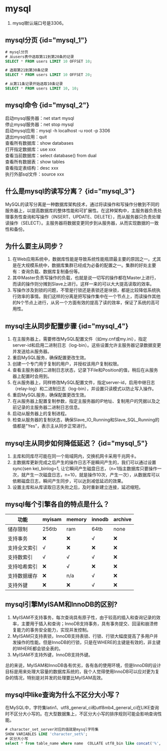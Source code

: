 # mysql

1. mysql默认端口号是3306。

## mysql分页 {id="mysql_1"}

```sql
# mysql分页
# 从users表中选取第11到第20条的记录
SELECT * FROM users LIMIT 10 OFFSET 10;

# 选取第21到第30条记录
SELECT * FROM users LIMIT 10 OFFSET 20;

# 从第11条记录开始选取10条记录
SELECT * FROM users LIMIT 10, 10;

```

## mysql命令 {id="mysql_2"}
启动mysql服务器：net start mysql  
停止mysql服务器：net stop mysql  
启动mysql应用：mysql -h localhost -u root -p 3306  
退出mysql应用：quit  
查看所有数据库：show databases  
打开指定数据库：use xxx  
查看当前数据库：select database() from dual  
查看所有数据表：show tables  
查看指定表结构：desc xxx  
执行外部sql文件：source xxx

## 什么是mysql的读写分离？ {id="mysql_3"}
MySQL的读写分离是一种数据库架构技术，通过将读操作和写操作分散到不同的服务器上，以提高数据库的整体性能和可扩展性。在这种架构中，主服务器负责处理事务性查询和写操作（INSERT、UPDATE、DELETE），而从服务器只负责处理读操作（SELECT）。主服务器将数据变更同步到从服务器，从而实现数据的一致性和备份。


## 为什么要主从同步？
1. 在Web应用系统中，数据库性能是导致系统性能瓶颈最主要的原因之一。尤其是在大规模系统中，数据库集群已经成为必备的配置之一。集群的好处主要有：查询负载、数据库复制备份等。
2. 其中Master负责写操作的负载，也就是说一切写的操作都在Master上进行，而读的操作则分摊到Slave上进行。这样一来的可以大大提高读取的效率。
3. 写操作涉及到锁的问题，不管是行锁还是表锁还是块锁，都是比较降低系统执行效率的事情。我们这样的分离是把写操作集中在一个节点上，而读操作其他的N个节点上进行，从另一个方面有效的提高了读的效率，保证了系统的高可用性。

## mysql主从同步配置步骤 {id="mysql_4"}
1. 在主服务器上，需要修改MySQL配置文件（如my.cnf或my.ini），指定server-id和启用二进制日志（log-bin）。这些设置允许主服务器记录数据变更并发送给从服务器。
2. 重启MySQL服务，确保配置更改生效。
3. 创建一个专门用于复制的用户，并授权该用户复制权限。
4. 查看主服务器的二进制日志状态，记录下File和Position的值，稍后在从服务器上配置时会用到。
5. 在从服务器上，同样修改MySQL配置文件，指定server-id，启用中继日志（relay-log）和二进制日志（log-bin），并设置只读模式以防止写入操作。
6. 重启MySQL服务，确保配置更改生效。
7. 在从服务器上配置复制参数，指定主服务器的IP地址、复制用户的凭据以及之前记录的主服务器二进制日志信息。
8. 启动从服务器上的复制进程。
9. 检查从服务器的复制状态，确保Slave_IO_Running和Slave_SQL_Running的值都是"Yes"，表示主从同步正常进行。

## mysql主从同步如何降低延迟？ {id="mysql_5"}
1. 主库和同库尽可能在同一个局域网内，交换机网卡采用千兆网卡。
2. 主数据库更新完成之后产生的操作日志不是瞬间产生的，我们可以通过设置sync(sen ke)_binlog=1, 让它瞬间产生磁盘日志，（n=1指主数据库只要操作一次，就产生一次磁盘日志，n=10，就是操作10次，产生一次），从数据库可以依赖磁盘日志，瞬间产生同步，可以达到减低延迟的效果。
3. 设置主库和从库读取日志失败之后，及时重新建立连接，延迟缩短。


## mysql每个引擎各自的特点是什么？

| 功能     | myisam | memory | innodb | archive |
|--------|--------|--------|--------|---------| 
| 储存限制   | 256tb  | ram    | 64tb   | none    |
| 支持事务   | ❌      | ❌      | √      | ❌       |
| 支持全文索引 | √      | ❌      | ❌      | ❌       |
| 支持数索引  | √      | √      | √      | ❌       |
| 支持哈希索引 | ❌      | √      | ❌      | ❌       |
| 支持数据缓存 | ❌      | n/a    | √      | ❌       |
| 支持外键   | ❌      | ❌      | √      | ❌       |

## mysql引擎MyISAM和InnoDB的区别?
1. MyISAM不支持事务，每次查询具有原子性，由于较高的插入和查询记录的效率，主要用于插入和查询；InnoDB支持事务，具有事务提交、回滚和崩溃修复能力的事务安全能力，实现并发控制。
2. MyISAM只支持表锁，InnoDB支持表锁、行锁、行锁大幅度提高了多用户并发操作的性能。但是InnoDB的行锁，只是在WHERE的主键是有效的，非主键的WHERE都会锁全表的。
3. MyISAM不支持外键，InnoDB支持外键。

总的来说，MyISAM和InnoDB各有优劣，各有各的使用环境，但是InnoDB的设计目标是用来处理大容量的数据库系统的，我个人觉得使用InnoDB可以应对更为复杂的情况，特别是对并发的处理要比MyISAM高效。


## mysql中like查询为什么不区分大小写？
在MySQL中，字符集latin1、utf8_general_ci和utf8mb4_general_ci在LIKE查询时不区分大小写的。在大型数据集上，不区分大小写的排序规则可能会影响查询性能。

```sql
# character_set_server对应的值就是mysql字符集
SHOW VARIABLES LIKE 'character_set%';
# 区分大小写
select * from table_name where name  COLLATE utf8_bin like concat('%','FILE','%') ;

```